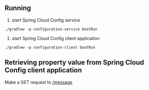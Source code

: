 ## Running

1. start Spring Cloud Config service 
```
./gradlew -p configuration-service bootRun
```
1. start Spring Cloud Config client application
```
./gradlew -p configuration-client bootRun
```

## Retrieving property value from Spring Cloud Config client application

Make a GET request to [/message](http://localhost:8080/message)

